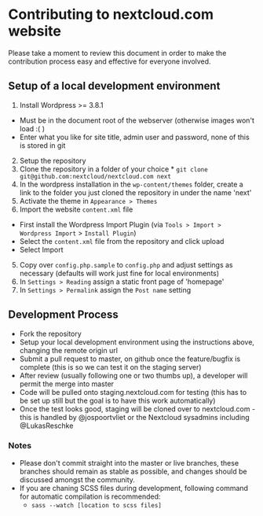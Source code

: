 # Contributing to nextcloud.com website

Please take a moment to review this document in order to make the contribution
process easy and effective for everyone involved.

## Setup of a local development environment

1. Install Wordpress >= 3.8.1
  * Must be in the document root of the webserver (otherwise images won't load :( )
  * Enter what you like for site title, admin user and password, none of this is stored in git
2. Setup the repository
  1. Clone the repository in a folder of your choice
    * `git clone git@github.com:nextcloud/nextcloud.com next`
  2. In the wordpress installation in the `wp-content/themes` folder, create a link to the folder you just cloned the repository in under the name 'next'
3. Activate the theme in `Appearance > Themes`
4. Import the website `content.xml` file
  * First install the Wordpress Import Plugin (via `Tools > Import > Wordpress Import` > `Install Plugin`)
  * Select the `content.xml` file from the repository and click upload
  * Select Import
5. Copy over `config.php.sample` to `config.php` and adjust settings as necessary (defaults will work just fine for local environments)
6. In `Settings > Reading` assign a static front page of 'homepage'
7. In `Settings > Permalink` assign the `Post name` setting

## Development Process

* Fork the repository
* Setup your local development environment using the instructions above, changing the remote origin url
* Submit a pull request to master, on github once the feature/bugfix is complete (this is so we can test it on the staging server)
* After review (usually following one or two thumbs up), a developer will permit the merge into master
* Code will be pulled onto staging.nextcloud.com for testing (this has to be set up still but the goal is to have this work automatically) 
* Once the test looks good, staging will be cloned over to nextcloud.com - this is handled by @jospoortvliet or the Nextcloud sysadmins including @LukasReschke 

### Notes

* Please don't commit straight into the master or live branches, these branches should remain as stable as possible, and changes should be discussed amongst the community.
* If you are chaning SCSS files during development, following command for automatic compilation is recommended:
  * `sass --watch [location to scss files]`
